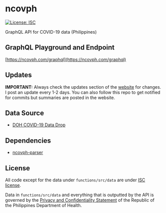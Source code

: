 # ncovph

[![License: ISC](https://img.shields.io/badge/License-ISC-blue.svg)](https://raw.githubusercontent.com/hyubs/ncovph/master/LICENSE)

GraphQL API for COVID-19 data (Philippines)

## GraphQL Playground and Endpoint

[https://ncovph.com/graphql](https://ncovph.com/graphql)

## Updates

**IMPORTANT:** Always check the updates section of the [website](https://ncovph.com) for changes. I post an update every 1-2 days. You can also follow this repo to get notified for commits but summaries are posted in the website.

## Data Source

* [DOH COVID-19 Data Drop](https://drive.google.com/drive/folders/10VkiUA8x7TS2jkibhSZK1gmWxFM-EoZP)

## Dependencies

* [ncovph-parser](https://github.com/hyubs/ncovph-parser)

## License

All code except for the data under `functions/src/data` are under [ISC license](https://github.com/hyubs/ncovph/blob/master/LICENSE).

Data in `functions/src/data` and everything that is outputted by the API is governed by the [Privacy and Confidentiality Statement](https://drive.google.com/open?id=1jlzCrN0l0uBj096XvkLCimBgJ30Qrp8l) of the Republic of the Philippines Department of Health.